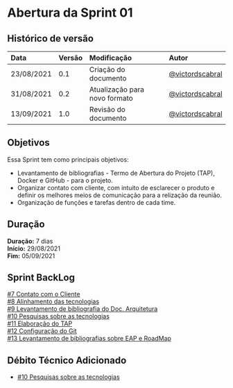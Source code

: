 # Abertura da Sprint 01

## Histórico de versão

| **Data** |  **Versão** | **Modificação**  |  **Autor** |
|:-|:-|:-|:-|
|    23/08/2021   |  0.1 | Criação do documento  | [@victordscabral](https://github.com/victordscabral) |
|    31/08/2021   |  0.2 | Atualização para novo formato  | [@victordscabral](https://github.com/victordscabral) |
|    13/09/2021   |  1.0 | Revisão do documento  | [@victordscabral](https://github.com/victordscabral) |

## Objetivos

Essa Sprint tem como principais objetivos: 
- Levantamento de bibliografias - Termo de Abertura do Projeto (TAP), Docker e GitHub - para o projeto. 
- Organizar contato com cliente, com intuito de esclarecer o produto e definir os melhores meios de comunicação para a relização da reunião.
- Organização de funções e tarefas dentro de cada time.

## Duração

**Duração:** 7 dias
<br>
**Início:** 29/08/2021
<br>
**Fim:** 05/09/2021

## Sprint BackLog

[#7 Contato com o Cliente](https://github.com/fga-eps-mds/2021-1-hospitalar/issues/7)
<br>
[#8 Alinhamento das tecnologias](https://github.com/fga-eps-mds/2021-1-hospitalar/issues/8)
<br>
[#9 Levantamento de bibliografia do Doc. Arquitetura](https://github.com/fga-eps-mds/2021-1-hospitalar/issues/9)
<br>
[#10 Pesquisas sobre as tecnologias](https://github.com/fga-eps-mds/2021-1-hospitalar/issues/10)
<br>
[#11 Elaboração do TAP](https://github.com/fga-eps-mds/2021-1-hospitalar/issues/11)
<br>
[#12 Configuração do Git](https://github.com/fga-eps-mds/2021-1-hospitalar/issues/12)
<br>
[#13 Levantamento de bibliografias sobre EAP e RoadMap](https://github.com/fga-eps-mds/2021-1-hospitalar/issues/13)

## Débito Técnico Adicionado

- [#10 Pesquisas sobre as tecnologias](https://github.com/fga-eps-mds/2021-1-hospitalar/issues/10)
